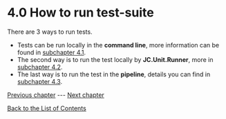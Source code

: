 # 4.0 How to run test-suite

There are 3 ways to run tests.  
- Tests can be run locally in the **command line**, more information can be found in [subchapter 4.1](4-1-how-to-run-test-suite-locally-in-command-line).
- The second way is to run the test locally by **JC.Unit.Runner**, more in [subchapter 4.2](4-2-how-to-run-test-suite-locally-using-jc-unit-runner).
- The last way is to run the test in the **pipeline**, details you can find in [subchapter 4.3](4-3-how-to-run-test-suite-in-the-pipeline).

[Previous chapter](3-0-set-your-first-test) --- [Next chapter](4-1-how-to-run-test-suite-locally-in-command-line)

[Back to the List of Contents](0-0-list-of-contents)  
